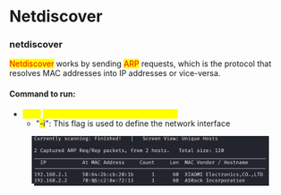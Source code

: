 # Netdiscover

### netdiscover

<mark style="color:red;">Netdiscover</mark> works by sending <mark style="color:red;">ARP</mark> requests, which is the protocol that resolves MAC addresses into IP addresses or vice-versa.

#### Command to run:

* <mark style="color:yellow;">sudo</mark> <mark style="color:yellow;">netdiscover -i eth0 -r 192.168.2.0/24</mark>
  * "<mark style="color:blue;">-i</mark>": This flag is used to define the network interface

<figure><img src="../../../.gitbook/assets/image (193).png" alt=""><figcaption></figcaption></figure>
